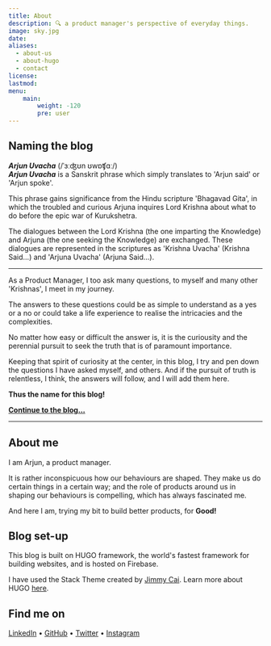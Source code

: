 ```yaml
---
title: About
description: 🔍 a product manager's perspective of everyday things.
image: sky.jpg
date:
aliases:
  - about-us
  - about-hugo
  - contact
license:
lastmod:
menu:
    main: 
        weight: -120
        pre: user
---
```


## Naming the blog
***Arjun Uvacha*** (/ˈɜːʤʊn ʊwɒʧɑː/)\
***Arjun Uvacha*** is a Sanskrit phrase which simply translates to 'Arjun said' or 'Arjun spoke'.

This phrase gains significance from the Hindu scripture 'Bhagavad Gita', in which the troubled and curious Arjuna inquires Lord Krishna about what to do before the epic war of Kurukshetra.

The dialogues between the Lord Krishna (the one imparting the Knowledge) and Arjuna (the one seeking the Knowledge) are exchanged. These dialogues are represented in the scriptures as 'Krishna Uvacha' (Krishna Said...) and 'Arjuna Uvacha' (Arjuna Said...).

---

As a Product Manager, I too ask many questions, to myself and many other 'Krishnas', I meet in my journey.

The answers to these questions could be as simple to understand as a yes or a no or could take a life experience to realise the intricacies and the complexities.

No matter how easy or difficult the answer is, it is the curiousity and the perennial pursuit to seek the truth that is of paramount importance.

Keeping that spirit of curiosity at the center, in this blog, I try and pen down the questions I have asked myself, and others. And if the pursuit of truth is relentless, I think, the answers will follow, and I will add them here.

**Thus the name for this blog!**

**[Continue to the blog...](../)**

---

## About me

I am Arjun, a product manager.

It is rather inconspicuous how our behaviours are shaped. They make us do certain things in a certain way; and the role of products around us in shaping our behaviours is compelling, which has always fascinated me.

And here I am, trying my bit to build better products, for **Good!**

## Blog set-up

This blog is built on HUGO framework, the world's fastest framework for building websites, and is hosted on Firebase.

I have used the Stack Theme created by [Jimmy Cai](https://stack.jimmycai.com/). Learn more about HUGO [here](https://gohugo.io/).

## Find me on
[LinkedIn](https://www.linkedin.com/in/harisharjun/) • [GitHub](https://github.com/harisharjun) • [Twitter](https://twitter.com/arjunuvacha_) • [Instagram](https://www.instagram.com/arjunuvacha/)